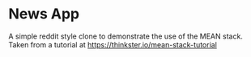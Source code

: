 # News App

A simple reddit style clone to demonstrate the use of the MEAN stack. Taken from a tutorial at https://thinkster.io/mean-stack-tutorial